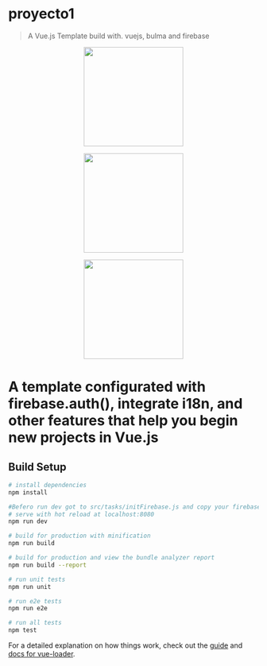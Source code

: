 # proyecto1

> A Vue.js Template build with. vuejs, bulma and firebase
<div align="center">
  <p><img width="200" src="https://drive.google.com/file/d/151fhQLeB6Qgml_7styKAdRgGXqTTwhye/view?usp=sharing"></p>
  <p><img width="200" src="https://drive.google.com/file/d/1UdgnAU_wexnmQcP9rMmPGau9tRHbQan6/view?usp=sharing"></p>
  <p><img width="200" src="https://drive.google.com/file/d/1r8VIPbvKIJLjihHeYovxklq7qzTLa4EN/view?usp=sharing"></p>
</div>

# A template configurated with firebase.auth(), integrate i18n, and other features that help you begin new projects in Vue.js

## Build Setup

``` bash
# install dependencies
npm install

#Befero run dev got to src/tasks/initFirebase.js and copy your firebase config
# serve with hot reload at localhost:8080
npm run dev

# build for production with minification
npm run build

# build for production and view the bundle analyzer report
npm run build --report

# run unit tests
npm run unit

# run e2e tests
npm run e2e

# run all tests
npm test
```

For a detailed explanation on how things work, check out the [guide](http://vuejs-templates.github.io/webpack/) and [docs for vue-loader](http://vuejs.github.io/vue-loader).
